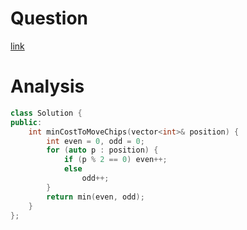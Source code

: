 # Question
[link](https://leetcode.cn/problems/minimum-cost-to-move-chips-to-the-same-position/)

# Analysis
```cpp
class Solution {
public:
    int minCostToMoveChips(vector<int>& position) {
        int even = 0, odd = 0;
        for (auto p : position) {
            if (p % 2 == 0) even++;
            else 
                odd++;
        }
        return min(even, odd);
    }
};
```